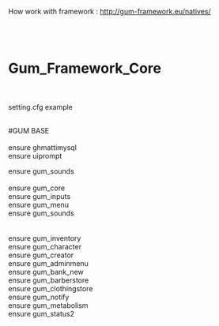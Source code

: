 How work with framework : http://gum-framework.eu/natives/
</br></br></br></br>



# Gum_Framework_Core</br></br>

setting.cfg example</br></br>

#GUM BASE</br></br>
ensure ghmattimysql</br>
ensure uiprompt</br>

ensure gum_sounds</br></br>
ensure gum_core</br>
ensure gum_inputs</br>
ensure gum_menu</br>
ensure gum_sounds</br>
</br></br>
ensure gum_inventory</br>
ensure gum_character</br>
ensure gum_creator</br>
ensure gum_adminmenu</br>
ensure gum_bank_new</br>
ensure gum_barberstore</br>
ensure gum_clothingstore</br>
ensure gum_notify</br>
ensure gum_metabolism</br>
ensure gum_status2</br>
